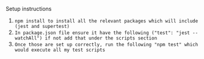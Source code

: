 Setup instructions

1. `npm install to install all the relevant packages which will include (jest and supertest)`
2. `In package.json file ensure it have the following ("test": "jest --watchAll") if not add that under the scripts section`
3. `Once those are set up correctly, run the following "npm test" which would execute all my test scripts`
